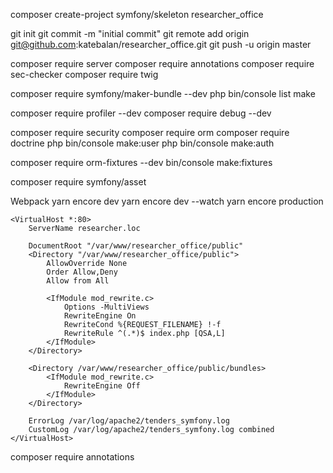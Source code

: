 composer create-project symfony/skeleton researcher_office

git init
git commit -m "initial commit"
git remote add origin git@github.com:katebalan/researcher_office.git
git push -u origin master

composer require server
composer require annotations
composer require sec-checker
composer require twig

composer require symfony/maker-bundle --dev
 php bin/console list make

composer require profiler --dev
composer require debug --dev

composer require security
composer require orm
composer require doctrine
php bin/console make:user
php bin/console make:auth

composer require orm-fixtures --dev
bin/console make:fixtures

composer require symfony/asset

Webpack
yarn encore dev
yarn encore dev --watch
yarn encore production

```apacheconfig
<VirtualHost *:80>
    ServerName researcher.loc

    DocumentRoot "/var/www/researcher_office/public"
    <Directory "/var/www/researcher_office/public">
        AllowOverride None
        Order Allow,Deny
        Allow from All

        <IfModule mod_rewrite.c>
            Options -MultiViews
            RewriteEngine On
            RewriteCond %{REQUEST_FILENAME} !-f
            RewriteRule ^(.*)$ index.php [QSA,L]
        </IfModule>
    </Directory>

    <Directory /var/www/researcher_office/public/bundles>
        <IfModule mod_rewrite.c>
            RewriteEngine Off
        </IfModule>
    </Directory>

    ErrorLog /var/log/apache2/tenders_symfony.log
    CustomLog /var/log/apache2/tenders_symfony.log combined
</VirtualHost>
```
composer require annotations
